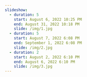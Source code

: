 ```yaml
---
slideshow:
  - duration: 5
    start: August 6, 2022 10:25 PM
    end: August 31, 2022 10:18 PM
    slide: /img/1.jpg
  - duration: 5
    start: August 7, 2022 6:08 PM
    end: September 1, 2022 6:08 PM
    slide: /img/2.jpg
  - duration: 2
    start: August 2, 2022 6:10 PM
    end: August 6, 2022 6:10 PM
    slide: /img/3.jpg
---
```

